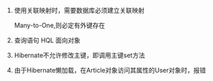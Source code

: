 1. 使用关联映射时，需要数据库必须建立关联映射

   Many-to-One,则必定有外键存在

2. 查询语句 HQL 面向对象

3. Hibernate不允许修改主键，即调用主键set方法

4. 由于Hibernate懒加载，在Article对象访问其属性的User对象时，报错